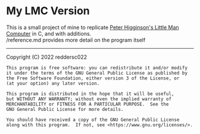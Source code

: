 # My LMC Version
This is a small project of mine to replicate [Peter Higginson's Little Man Computer](https://www.peterhigginson.co.uk/LMC/) in C, and with additions.  
/reference.md provides more detail on the program itself

<hr>
Copyright (C) 2022 reddersc022  

```
This program is free software: you can redistribute it and/or modify
it under the terms of the GNU General Public License as published by
the Free Software Foundation, either version 3 of the License, or
(at your option) any later version.

This program is distributed in the hope that it will be useful,
but WITHOUT ANY WARRANTY; without even the implied warranty of
MERCHANTABILITY or FITNESS FOR A PARTICULAR PURPOSE.  See the
GNU General Public License for more details.

You should have received a copy of the GNU General Public License
along with this program.  If not, see <https://www.gnu.org/licenses/>.
```
